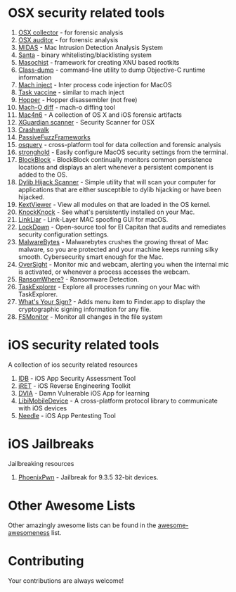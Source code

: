OSX security related tools
====================

1. [OSX collector](https://github.com/Yelp/OSXCollector) - for forensic analysis
3. [OSX auditor](https://github.com/jipegit/OSXAuditor) - for forensic analysis
2. [MIDAS](https://github.com/etsy/MIDAS) - Mac Intrusion Detection Analysis System
4. [Santa](https://github.com/google/santa) - binary whitelisting/blacklisting system
5. [Masochist](https://github.com/squiffy/Masochist) - framework for creating XNU based rootkits
6. [Class-dump](http://stevenygard.com/projects/class-dump/) - command-line utility to dump Objective-C runtime information
7. [Mach inject](https://github.com/rentzsch/mach_inject) - Inter process code injection for MacOS
8. [Task vaccine](https://github.com/rodionovd/task_vaccine) - similar to mach inject
8. [Hopper](http://www.hopperapp.com/) - Hopper disassembler (not free)
9. [Mach-O diff](https://github.com/samdmarshall/machodiff) - mach-o diffing tool
10. [Mac4n6](https://github.com/pstirparo/mac4n6) - A collection of OS X and iOS forensic artifacts
11. [XGuardian scanner](https://github.com/openscanner/XGuardian) - Security Scanner for OSX
12. [Crashwalk](https://github.com/bnagy/crashwalk)
13. [PassiveFuzzFrameworks](https://github.com/SilverMoonSecurity/PassiveFuzzFrameworkOSX)
14. [osquery](https://github.com/facebook/osquery) - cross-platform tool for data collection and forensic analysis
15. [stronghold](https://github.com/alichtman/stronghold) - Easily configure MacOS security settings from the terminal.
16. [BlockBlock](https://objective-see.com/products/blockblock.html) - BlockBlock continually monitors common persistence locations and displays an alert whenever a persistent component is added to the OS.
17. [Dylib Hijack Scanner](https://objective-see.com/products/dhs.html) - Simple utility that will scan your computer for applications that are either susceptible to dylib hijacking or have been hijacked.
18. [KextViewer](https://objective-see.com/products/kextviewr.html) - View all modules on that are loaded in the OS kernel.
19. [KnockKnock](https://objective-see.com/products/knockknock.html) - See what's persistently installed on your Mac.
20. [LinkLiar](http://halo.github.io/LinkLiar) -  Link-Layer MAC spoofing GUI for macOS.
21. [LockDown](https://objective-see.com/products/lockdown.html) - Open-source tool for El Capitan that audits and remediates security configuration settings.
22. [MalwareBytes](https://www.malwarebytes.com/mac-download/) - Malwarebytes crushes the growing threat of Mac malware, so you are protected and your machine keeps running silky smooth. Cybersecurity smart enough for the Mac.
23. [OverSight](https://objective-see.com/products/oversight.html) - Monitor mic and webcam, alerting you when the internal mic is activated, or whenever a process accesses the webcam.
24. [RansomWhere?](https://objective-see.com/products/ransomwhere.html) - Ransomware Detection.
25. [TaskExplorer](https://objective-see.com/products/taskexplorer.html) - Explore all processes running on your Mac with TaskExplorer.
26. [What's Your Sign?](https://objective-see.com/products/whatsyoursign.html) - Adds menu item to Finder.app to display the cryptographic signing information for any file.
27. [FSMonitor](http://fsmonitor.com/) - Monitor all changes in the file system

iOS security related tools
====================

A collection of ios security related resources

1. [IDB](https://github.com/dmayer/idb) - iOS App Security Assessment Tool
2. [iRET](https://github.com/S3Jensen/iRET) - iOS Reverse Engineering Toolkit
3. [DVIA](http://damnvulnerableiosapp.com/) - Damn Vulnerable iOS App for learning
4. [LibiMobileDevice](https://github.com/libimobiledevice/libimobiledevice) - A cross-platform protocol library to communicate with iOS devices
5. [Needle](https://github.com/mwrlabs/needle) - iOS App Pentesting Tool


iOS Jailbreaks
====================

Jailbreaking resources

1. [PhoenixPwn](https://phoenixpwn.com) - Jailbreak for 9.3.5 32-bit devices.

# Other Awesome Lists
Other amazingly awesome lists can be found in the
[awesome-awesomeness](https://github.com/bayandin/awesome-awesomeness) list.

# Contributing
Your contributions are always welcome!
